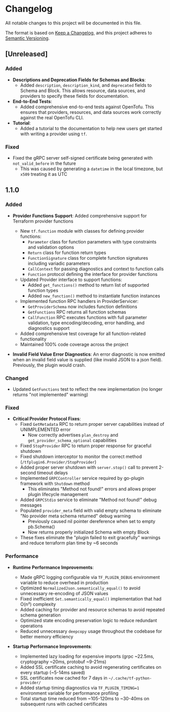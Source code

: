 # Changelog

All notable changes to this project will be documented in this file.

The format is based on [Keep a Changelog](https://keepachangelog.com/en/1.0.0/),
and this project adheres to [Semantic Versioning](https://semver.org/spec/v2.0.0.html).

## [Unreleased]

### Added
- **Descriptions and Deprecation Fields for Schemas and Blocks**:
  - Added `description`, `description_kind`, and `deprecated` fields to Schema and Block. This allows resource, data sources, and providers to specify these fields for documentation.
- **End-to-End Tests**:
  - Added comprehensive end-to-end tests against OpenTofu. This ensures that providers, resources, and data sources work correctly against the real OpenTofu CLI.
- **Tutorial**:
  - Added a tutorial to the documentation to help new users get started with writing a provider using `tf`.

### Fixed

- Fixed the gRPC server self-signed certificate being generated with `not_valid_before` in the future
  - This was caused by generating a `datetime` in the local timezone, but `x509` treating it as UTC

## 1.1.0

### Added

- **Provider Functions Support**: Added comprehensive support for Terraform provider functions
  - New `tf.function` module with classes for defining provider functions:
    - `Parameter` class for function parameters with type constraints and validation options
    - `Return` class for function return types
    - `FunctionSignature` class for complete function signatures including variadic parameters
    - `CallContext` for passing diagnostics and context to function calls
    - `Function` protocol defining the interface for provider functions
  - Updated Provider interface to support functions:
    - Added `get_functions()` method to return list of supported function types
    - Added `new_function()` method to instantiate function instances
  - Implemented function RPC handlers in ProviderServicer:
    - `GetProviderSchema` now includes function definitions
    - `GetFunctions` RPC returns all function schemas
    - `CallFunction` RPC executes functions with full parameter validation, type encoding/decoding, error handling, and diagnostics support
  - Added comprehensive test coverage for all function-related functionality
  - Maintained 100% code coverage across the project

- **Invalid Field Value Error Diagnostics**: An error diagnostic is now emitted when an invalid field value
    is supplied (like invalid JSON to a json field). Previously, the plugin would crash.

### Changed

- Updated `GetFunctions` test to reflect the new implementation (no longer returns "not implemented" warning)

### Fixed

- **Critical Provider Protocol Fixes**:
  - Fixed `GetMetadata` RPC to return proper server capabilities instead of UNIMPLEMENTED error
    - Now correctly advertises `plan_destroy` and `get_provider_schema_optional` capabilities
  - Fixed `StopProvider` RPC to return proper response for graceful shutdown
  - Fixed shutdown interceptor to monitor the correct method (`/tfplugin6.Provider/StopProvider`)
  - Added proper server shutdown with `server.stop()` call to prevent 2-second timeout delays
  - Implemented `GRPCController` service required by go-plugin framework with `Shutdown` method
    - This eliminates "Method not found!" errors and allows proper plugin lifecycle management
  - Added `GRPCStdio` service to eliminate "Method not found!" debug messages
  - Populated `provider_meta` field with valid empty schema to eliminate "No provider meta schema returned" debug warning
    - Previously caused nil pointer dereference when set to empty pb.Schema()
    - Now returns properly initialized Schema with empty Block
  - These fixes eliminate the "plugin failed to exit gracefully" warnings and reduce terraform plan time by ~6 seconds

### Performance

- **Runtime Performance Improvements**:
  - Made gRPC logging configurable via `TF_PLUGIN_DEBUG` environment variable to reduce overhead in production
  - Optimized `NormalizedJson.semantically_equal()` to avoid unnecessary re-encoding of JSON values
  - Fixed inefficient `Set.semantically_equal()` implementation that had O(n²) complexity
  - Added caching for provider and resource schemas to avoid repeated schema generation
  - Optimized state encoding preservation logic to reduce redundant operations
  - Reduced unnecessary `deepcopy` usage throughout the codebase for better memory efficiency

- **Startup Performance Improvements**:
  - Implemented lazy loading for expensive imports (grpc ~22.5ms, cryptography ~20ms, protobuf ~9-21ms)
  - Added SSL certificate caching to avoid regenerating certificates on every startup (~5-14ms saved)
  - SSL certificates now cached for 7 days in `~/.cache/tf-python-provider/`
  - Added startup timing diagnostics via `TF_PLUGIN_TIMING=1` environment variable for performance profiling
  - Total startup time reduced from ~105-120ms to ~30-40ms on subsequent runs with cached certificates